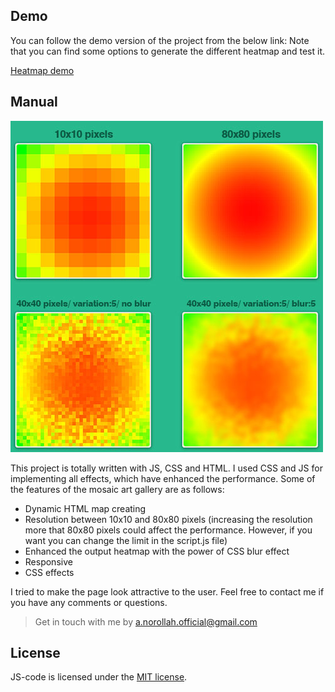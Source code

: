 ## Demo

You can follow the demo version of the project from the below link:
Note that you can find some options to generate the different heatmap and test it.

[Heatmap demo](https://amin-norollah.github.io/JS-code/Charts/Heatmap/)

## Manual

<img src="docs/docs_1.jpg" alt="Mosaic art gallery demo image 1">

This project is totally written with JS, CSS and HTML. I used CSS and JS for implementing all effects, which have enhanced the performance. Some of the features of the mosaic art gallery are as follows:

- Dynamic HTML map creating
- Resolution between 10x10 and 80x80 pixels (increasing the resolution more that 80x80 pixels could affect the performance. However, if you want you can change the limit in the script.js file)
- Enhanced the output heatmap with the power of CSS blur effect
- Responsive
- CSS effects

I tried to make the page look attractive to the user. Feel free to contact me if you have any comments or questions.

> Get in touch with me by [a.norollah.official@gmail.com](mailto:a.norollah.official@gmail.com)

## License

JS-code is licensed under the [MIT license](https://opensource.org/licenses/MIT).

